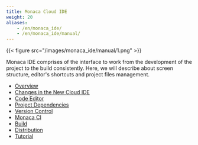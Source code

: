 ```yaml
---
title: Monaca Cloud IDE
weight: 20
aliases: 
    - /en/monaca_ide/
    - /en/monaca_ide/manual/
---
```


{{< figure src="/images/monaca_ide/manual/1.png" >}}

Monaca IDE comprises of the interface to work from the development of
the project to the build consistently. Here, we will describe about
screen structure, editor's shortcuts and project files management.

- [Overview](overview)
- [Changes in the New Cloud IDE](changes)
- [Code Editor](code_editor)
- [Project Dependencies](dependencies)
- [Version Control](version_control)
- [Monaca CI](monaca_ci)
- [Build](build)
- [Distribution](deploy)
- [Tutorial](tutorial)

